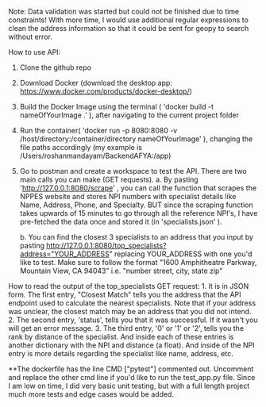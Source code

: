 Note: Data validation was started but could  not be finished due to time constraints! With more time, I would use additional
regular expressions to clean the address information so that it could be sent for geopy to search without error.


How to use API:
1. Clone the github repo
2. Download Docker (download the desktop app: https://www.docker.com/products/docker-desktop/)
3. Build the Docker Image using the terminal ( 'docker build -t nameOfYourImage .' ), after navigating to the current project folder
4. Run the container( 'docker run -p 8080:8080 -v /host/directory:/container/directory nameOfYourImage' ), changing the file paths accordingly (my example is /Users/roshanmandayam/BackendAFYA:/app)
5. Go to postman and create a workspace to test the API. There are two main calls you can make (GET  requests).
    a. By pasting 'http://127.0.0.1:8080/scrape' , you can call the function that scrapes the NPPES website and stores NPI numbers with 
        specialist details like Name, Address, Phone, and Specialty. BUT since the scraping function takes upwards of 15 minutes
        to go through all the reference NPI's, I have pre-fetched the data once and stored it (in 'specialists.json' ).


   b. You can find the closest 3 specialists to an address that you input by pasting
        http://127.0.0.1:8080/top_specialists?address="YOUR_ADDRESS" replacing YOUR_ADDRESS with one you'd like to test.
        Make sure to follow the format "1600 Amphitheatre Parkway, Mountain View, CA 94043"
        i.e. "number street, city, state zip"


How to read the output of the top_specialists GET request:
    1. It is in JSON form. The first entry, "Closest Match" tells you the address that the API endpoint used to calculate the nearest specialists.
    Note that if your address was unclear, the closest match may be an address that you did not intend.
    2. The second entry, 'status', tells you that it was successful. If it wasn't you will get an error message.
    3. The third entry, '0' or '1' or '2', tells you the rank by distance of the specialist. And inside each of these entries
        is another dictionary with the NPI and distance (a float). And inside of the NPI entry is more details regarding the
        specialist like name, address, etc.

**The dockerfile has the line CMD ["pytest"] commented out. Uncomment and replace the other cmd line if  you'd like to run the test_app.py file. Since I am low on time, I did very basic unit testing, but with a full length project much more tests and edge cases would be added.





